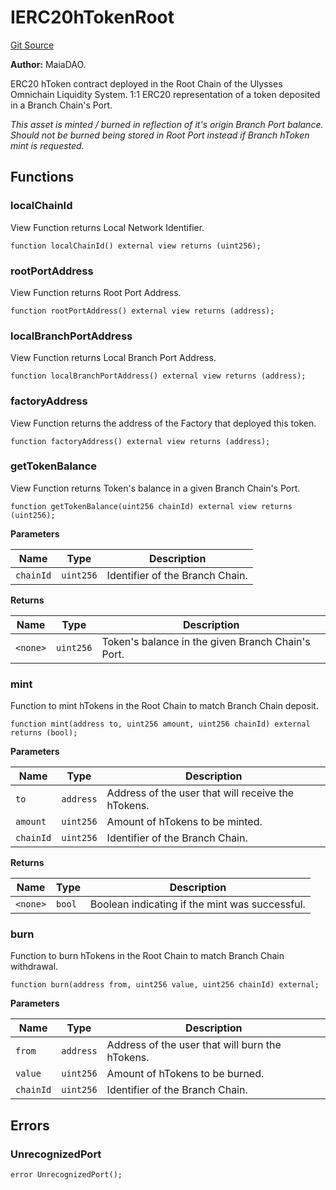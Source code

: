 # IERC20hTokenRoot
[Git Source](https://github.com/Maia-DAO/test-env-V2/blob/84b5f9e8695c91ddb02f27bb3dfb1c652f55ced4/ulysses-omnichain/interfaces/IERC20hTokenRoot.sol)

**Author:**
MaiaDAO.

ERC20 hToken contract deployed in the Root Chain of the Ulysses Omnichain Liquidity System.
1:1 ERC20 representation of a token deposited in a Branch Chain's Port.

*This asset is minted / burned in reflection of it's origin Branch Port balance. Should not
be burned being stored in Root Port instead if Branch hToken mint is requested.*


## Functions
### localChainId

View Function returns Local Network Identifier.


```solidity
function localChainId() external view returns (uint256);
```

### rootPortAddress

View Function returns Root Port Address.


```solidity
function rootPortAddress() external view returns (address);
```

### localBranchPortAddress

View Function returns Local Branch Port Address.


```solidity
function localBranchPortAddress() external view returns (address);
```

### factoryAddress

View Function returns the address of the Factory that deployed this token.


```solidity
function factoryAddress() external view returns (address);
```

### getTokenBalance

View Function returns Token's balance in a given Branch Chain's Port.


```solidity
function getTokenBalance(uint256 chainId) external view returns (uint256);
```
**Parameters**

|Name|Type|Description|
|----|----|-----------|
|`chainId`|`uint256`|Identifier of the Branch Chain.|

**Returns**

|Name|Type|Description|
|----|----|-----------|
|`<none>`|`uint256`|Token's balance in the given Branch Chain's Port.|


### mint

Function to mint hTokens in the Root Chain to match Branch Chain deposit.


```solidity
function mint(address to, uint256 amount, uint256 chainId) external returns (bool);
```
**Parameters**

|Name|Type|Description|
|----|----|-----------|
|`to`|`address`|Address of the user that will receive the hTokens.|
|`amount`|`uint256`|Amount of hTokens to be minted.|
|`chainId`|`uint256`|Identifier of the Branch Chain.|

**Returns**

|Name|Type|Description|
|----|----|-----------|
|`<none>`|`bool`|Boolean indicating if the mint was successful.|


### burn

Function to burn hTokens in the Root Chain to match Branch Chain withdrawal.


```solidity
function burn(address from, uint256 value, uint256 chainId) external;
```
**Parameters**

|Name|Type|Description|
|----|----|-----------|
|`from`|`address`|Address of the user that will burn the hTokens.|
|`value`|`uint256`|Amount of hTokens to be burned.|
|`chainId`|`uint256`|Identifier of the Branch Chain.|


## Errors
### UnrecognizedPort

```solidity
error UnrecognizedPort();
```

